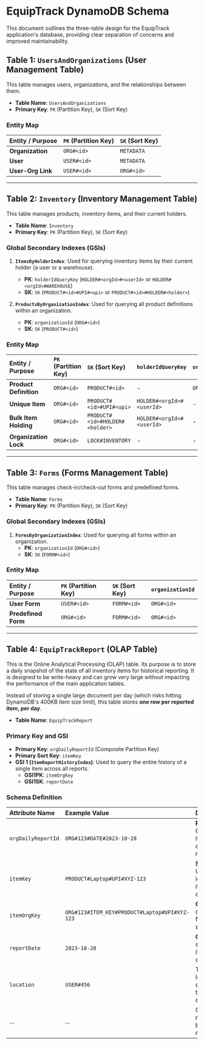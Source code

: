 # EquipTrack DynamoDB Schema

This document outlines the three-table design for the EquipTrack application's database, providing clear separation of concerns and improved maintainability.

## Table 1: `UsersAndOrganizations` (User Management Table)

This table manages users, organizations, and the relationships between them.

-   **Table Name**: `UsersAndOrganizations`
-   **Primary Key**: `PK` (Partition Key), `SK` (Sort Key)

### Entity Map

| Entity / Purpose       | `PK` (Partition Key)      | `SK` (Sort Key)                   |
| :--------------------- | :------------------------ | :-------------------------------- |
| **Organization**       | `ORG#<id>`                | `METADATA`                        |
| **User**               | `USER#<id>`               | `METADATA`                        |
| **User-Org Link**      | `USER#<id>`               | `ORG#<id>`                        |

---

## Table 2: `Inventory` (Inventory Management Table)

This table manages products, inventory items, and their current holders.

-   **Table Name**: `Inventory`
-   **Primary Key**: `PK` (Partition Key), `SK` (Sort Key)

### Global Secondary Indexes (GSIs)

1.  **`ItemsByHolderIndex`**: Used for querying inventory items by their current holder (a user or a warehouse).
    -   **PK**: `holderIdQueryKey` (`HOLDER#<orgId>#<userId>` or `HOLDER#<orgId>#WAREHOUSE`)
    -   **SK**: `SK` (`PRODUCT#<id>#UPI#<upi>` or `PRODUCT#<id>#HOLDER#<holder>`)

2.  **`ProductsByOrganizationIndex`**: Used for querying all product definitions within an organization.
    -   **PK**: `organizationId` (`ORG#<id>`)
    -   **SK**: `SK` (`PRODUCT#<id>`)

### Entity Map

| Entity / Purpose       | `PK` (Partition Key)      | `SK` (Sort Key)                   | `holderIdQueryKey`                    | `organizationId`           |
| :--------------------- | :------------------------ | :-------------------------------- | :----------------------------------- | :-------------------------- |
| **Product Definition** | `ORG#<id>`                | `PRODUCT#<id>`                    | -                                    | `ORG#<id>`                  |
| **Unique Item**        | `ORG#<id>`                | `PRODUCT#<id>#UPI#<upi>`           | `HOLDER#<orgId>#<userId>`             | -                          |
| **Bulk Item Holding**  | `ORG#<id>`                | `PRODUCT#<id>#HOLDER#<holder>`    | `HOLDER#<orgId>#<userId>`             | -                          |
| **Organization Lock**  | `ORG#<id>`                | `LOCK#INVENTORY`                  | -                                    | -                          |

---

## Table 3: `Forms` (Forms Management Table)

This table manages check-in/check-out forms and predefined forms.

-   **Table Name**: `Forms`
-   **Primary Key**: `PK` (Partition Key), `SK` (Sort Key)

### Global Secondary Indexes (GSIs)

1.  **`FormsByOrganizationIndex`**: Used for querying all forms within an organization.
    -   **PK**: `organizationId` (`ORG#<id>`)
    -   **SK**: `SK` (`FORM#<id>`)

### Entity Map

| Entity / Purpose       | `PK` (Partition Key)      | `SK` (Sort Key)                   | `organizationId`           |
| :--------------------- | :------------------------ | :-------------------------------- | :-------------------------- |
| **User Form**          | `USER#<id>`               | `FORM#<id>`                       | `ORG#<id>`                  |
| **Predefined Form**    | `ORG#<id>`                | `FORM#<id>`                       | `ORG#<id>`                  |

---

## Table 4: `EquipTrackReport` (OLAP Table)

This is the Online Analytical Processing (OLAP) table. Its purpose is to store a daily snapshot of the state of all inventory items for historical reporting. It is designed to be write-heavy and can grow very large without impacting the performance of the main application tables.

Instead of storing a single large document per day (which risks hitting DynamoDB's 400KB item size limit), this table stores **one row per reported item, per day**.

-   **Table Name**: `EquipTrackReport`

### Primary Key and GSI

-   **Primary Key**: `orgDailyReportId` (Composite Partition Key)
-   **Primary Sort Key**: `itemKey`
-   **GSI 1 (`ItemReportHistoryIndex`)**: Used to query the entire history of a single item across all reports.
    -   **GSI1PK**: `itemOrgKey`
    -   **GSI1SK**: `reportDate`

### Schema Definition

| Attribute Name     | Example Value                                  | Description                                                        |
| :----------------- | :--------------------------------------------- | :----------------------------------------------------------------- |
| `orgDailyReportId` | `ORG#123#DATE#2023-10-28`                        | **Partition Key**. Groups all items for one org's daily report.    |
| `itemKey`          | `PRODUCT#Laptop#UPI#XYZ-123`                     | **Sort Key**. Uniquely identifies the item within the daily report.  |
| `itemOrgKey`       | `ORG#123#ITEM_KEY#PRODUCT#Laptop#UPI#XYZ-123`    | **GSI1PK**. For querying the full history of a single item.        |
| `reportDate`       | `2023-10-28`                                   | **GSI1SK**. For sorting an item's history chronologically.         |
| `location`         | `USER#456`                                     | The location/holder of the item on this specific day.              |
| ...                | ...                                            | Other relevant report data can be added as needed.                 | 